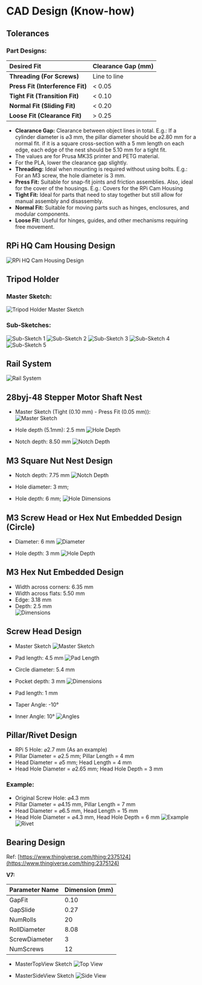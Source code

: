 # CAD Design (Know-how) 

## Tolerances   
   
### Part Designs: 

|   Desired Fit  |   Clearance Gap (mm)  |
| :---- | :---- |
|   **Threading (For Screws)**  |   Line to line  |
|   **Press Fit (Interference Fit)**  |   \< 0.05  |
|   **Tight Fit (Transition Fit)**  |   \< 0.10  |
|   **Normal Fit (Sliding Fit)**  |   \< 0.20  |
|   **Loose Fit (Clearance Fit)**  |   \> 0.25  |

* **Clearance Gap:** Clearance between object lines in total. E.g.: If a cylinder diameter is ⌀3 mm, the pillar diameter should be ⌀2.80 mm for a normal fit. if it is a square cross-section with a 5 mm length on each edge, each edge of the nest should be 5.10 mm for a tight fit.
* The values are for Prusa MK3S printer and PETG material.
* For the PLA, lower the clearance gap slightly.
* **Threading:** Ideal when mounting is required without using bolts. E.g.: For an M3 screw, the hole diameter is 3 mm. 
* **Press Fit:** Suitable for snap-fit joints and friction assemblies. Also, ideal for the cover of the housings. E.g.: Covers for the RPi Cam Housing
* **Tight Fit:** Ideal for parts that need to stay together but still allow for manual assembly and disassembly.
* **Normal Fit:** Suitable for moving parts such as hinges, enclosures, and modular components.
* **Loose Fit:** Useful for hinges, guides, and other mechanisms requiring free movement.

## RPi HQ Cam Housing Design
   
![RPi HQ Cam Housing Design](./images/rpi_hq_cam_housing_design.png)
   
## Tripod Holder
   
### Master Sketch:   
![Tripod Holder Master Sketch](./images/tripod_holder_master_sketch.png)
   
### Sub-Sketches:
![Sub-Sketch 1](./images/tripod_holder_sub_sketch_1.png)
![Sub-Sketch 2](./images/tripod_holder_sub_sketch_2.png)
![Sub-Sketch 3](./images/tripod_holder_sub_sketch_3.png)
![Sub-Sketch 4](./images/tripod_holder_sub_sketch_4.png)
![Sub-Sketch 5](./images/tripod_holder_sub_sketch_5.png)
   
## Rail System
   
![Rail System](./images/rail_system.png)
   
## 28byj-48 Stepper Motor Shaft Nest

* Master Sketch (Tight (0.10 mm) \- Press Fit (0.05 mm)):  
![Master Sketch](./images/stepper_motor_master.png)

* Hole depth (5.1mm): 2.5 mm 
![Hole Depth](./images/stepper_motor_solid_1.png)

* Notch depth: 8.50 mm 
![Notch Depth](./images/stepper_motor_solid_2.png)
   
## M3 Square Nut Nest Design

* Notch depth: 7.75 mm 
![Notch Depth](./images/m3_square_nut_nest_1.png)

* Hole diameter: 3 mm;   
* Hole depth: 6 mm; 
![Hole Dimensions](./images/m3_square_nut_nest_2.png)
   
## M3 Screw Head or Hex Nut Embedded Design (Circle)

* Diameter: 6 mm 
![Diameter](./images/m3_hex_nut_nest_1.png)

* Hole depth: 3 mm 
![Hole Depth](./images/m3_hex_nut_nest_2.png)
   
## M3 Hex Nut Embedded Design

* Width across corners: 6.35 mm   
* Width across flats: 5.50 mm   
* Edge: 3.18 mm   
* Depth: 2.5 mm  
![Dimensions](./images/m3_hex_nut_nest_3.png)
   
## Screw Head Design

* Master Sketch 
![Master Sketch](./images/screw_head_1.png)

* Pad length: 4.5 mm 
![Pad Length](./images/screw_head_2.png)

* Circle diameter: 5.4 mm   
* Pocket depth: 3 mm 
![Dimensions](./images/screw_head_3.png)

* Pad length: 1 mm   
* Taper Angle: \-10°   
* Inner Angle: 10° 
![Angles](./images/screw_head_4.png)
   
## Pillar/Rivet Design

* RPi 5 Hole: ⌀2.7 mm (As an example)   
* Pillar Diameter \= ⌀2.5 mm; Pillar Length \= 4 mm   
* Head Diameter \= ⌀5 mm; Head Length \= 4 mm   
* Head Hole Diameter \= ⌀2.65 mm; Head Hole Depth \= 3 mm 
   
### Example:

* Original Screw Hole: ⌀4.3 mm    
* Pillar Diameter \= ⌀4.15 mm, Pillar Length \= 7 mm   
* Head Diameter \= ⌀6.5 mm, Head Length \= 15 mm   
* Head Hole Diameter \= ⌀4.3 mm, Head Hole Depth \= 6 mm 
![Example](./images/rivet_master.png)
![Rivet](./images/rivet.png)
   
## Bearing Design
   
Ref: [https://www.thingiverse.com/thing:2375124](https://www.thingiverse.com/thing:2375124)    
   
**V7:** 

| Parameter Name  | Dimension (mm)  |
| :---- | :---- |
| GapFit  | 0.10  |
| GapSlide  | 0.27  |
| NumRolls  | 20  |
| RollDiameter  | 8.08  |
| ScrewDiameter  | 3  |
| NumScrews  | 12  |

* MasterTopView Sketch 
![Top View](./images/bearing_design_top_master.png)

* MasterSideView Sketch 
![Side View](./images/bearing_design_side_master.png)
